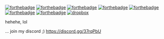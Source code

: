[![forthebadge](https://forthebadge.com/images/badges/0-percent-optimized.svg)](https://forthebadge.com)
[![forthebadge](https://forthebadge.com/images/badges/you-didnt-ask-for-this.svg)](https://forthebadge.com)
[![forthebadge](https://forthebadge.com/images/badges/it-works-why.svg)](https://forthebadge.com)
[![forthebadge](https://forthebadge.com/images/badges/ctrl-c-ctrl-v.svg)](https://forthebadge.com)
[![forthebadge](https://forthebadge.com/images/badges/60-percent-of-the-time-works-every-time.svg)](https://forthebadge.com)
[![forthebadge](https://forthebadge.com/images/badges/designed-in-ms-paint.svg)](https://forthebadge.com)
[![forthebadge](https://forthebadge.com/images/badges/mom-made-pizza-rolls.svg)](https://forthebadge.com)
[![dropbox](https://previews.dropbox.com/p/orig/ABRrttkmg1sg4Kb_JHnC2rXLok6XLfFgT21p3aufm3iHKqeNnqowwu2JKp0qxDWiZbzWqAZ7uW30wZ_-G48BOul9Is5Q2tgoAmck-t4jEiRXbpuKmUKFlqRjw_rQGgfcmp4UqJ4g3uIt1ZhxFpACB_Muds7lC6bzFhuoMrqlABTuZMLE2Xab6zjYfMJnTk93LG06T016v9MK8nOVcICiXUUTYJ9OOgR8QNcdY9Vz4KaaHl342f63gPcnixqCIWI6w33oBoHkygVipHVNj6DUNtiO7jyQ3GlXzaPTmZgbWZUEGrlg5Cyr5kZsxHOhvF8QwiFVg8pwEwZmlinX8qVI7Fhl/p.svg?fv_content=true&size_mode=5)](https://www.dropbox.com)


hehehe, lol

... join my discord ;) https://discord.gg/37rqPbU

